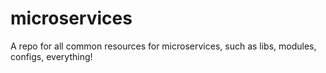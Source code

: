 # microservices
A repo for all common resources for microservices, such as libs, modules, configs, everything!
